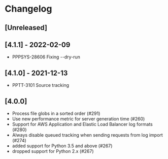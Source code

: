 # Changelog

## [Unreleased]

## [4.1.1] - 2022-02-09

- PPPSYS-28606 Fixing --dry-run

## [4.1.0] - 2021-12-13

- PPTT-3101 Source tracking

## [4.0.0]

- Process file globs in a sorted order (#291)
- Use new performance metric for server generation time (#260)
- Support for AWS Application and Elastic Load Balancer log formats (#280)
- Always disable queued tracking when sending requests from log import (#274)
- added support for Python 3.5 and above (#267)
- dropped support for Python 2.x (#267)
